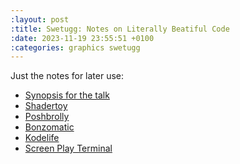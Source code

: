 ```yaml
--- 
:layout: post
:title: Swetugg: Notes on Literally Beatiful Code
:date: 2023-11-19 23:55:51 +0100
:categories: graphics swetugg
---
```


Just the notes for later use:

* [Synopsis for the talk](https://www.swetugg.se/gbg-2023/speakers/marten-range#literally-beautiful-code)
* [Shadertoy](https://www.shadertoy.com/)
* [Poshbrolly](https://www.poshbrolly.net/
)
* [Bonzomatic](https://github.com/Gargaj/Bonzomatic)
* [Kodelife](https://hexler.net/kodelife)
* [Screen Play Terminal](https://screen-play.app/)